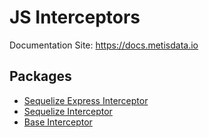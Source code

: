 # JS Interceptors

Documentation Site: https://docs.metisdata.io

## Packages

- [Sequelize Express Interceptor](./packages/sequelize-express-interceptor)
- [Sequelize Interceptor](./packages/sequelize-interceptor)
- [Base Interceptor](./packages/base-interceptor)
